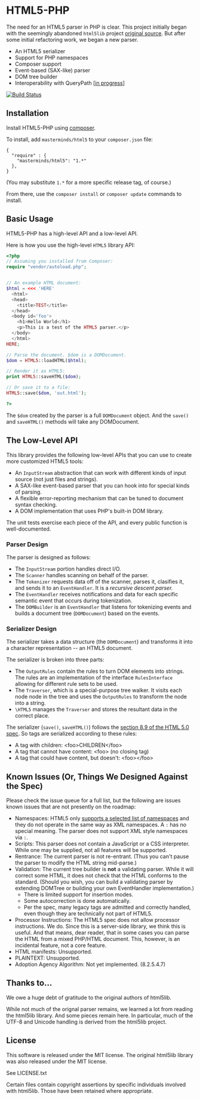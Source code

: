 # HTML5-PHP

The need for an HTML5 parser in PHP is clear. This project initially
began with the seemingly abandoned `html5lib` project [original source](https://code.google.com/p/html5lib/source/checkout).
But after some initial refactoring work, we began a new parser.

- An HTML5 serializer
- Support for PHP namespaces
- Composer support
- Event-based (SAX-like) parser
- DOM tree builder
- Interoperability with QueryPath [[in progress](https://github.com/technosophos/querypath/issues/114)]

[![Build Status](https://travis-ci.org/Masterminds/html5-php.png?branch=master)](https://travis-ci.org/Masterminds/html5-php)

## Installation

Install HTML5-PHP using [composer](http://getcomposer.org/).

To install, add `masterminds/html5` to your `composer.json` file:

```
{
  "require" : {
    "masterminds/html5": "1.*"
  },
}
```

(You may substitute `1.*` for a more specific release tag, of
course.)

From there, use the `composer install` or `composer update` commands to
install.

## Basic Usage

HTML5-PHP has a high-level API and a low-level API. 

Here is how you use the high-level `HTML5` library API:

```php
<?php
// Assuming you installed from Composer:
require "vendor/autoload.php";


// An example HTML document:
$html = <<< 'HERE'
  <html>
  <head>
    <title>TEST</title>
  </head>
  <body id='foo'>
    <h1>Hello World</h1>
    <p>This is a test of the HTML5 parser.</p>
  </body>
  </html>
HERE;

// Parse the document. $dom is a DOMDocument.
$dom = HTML5::loadHTML($html);

// Render it as HTML5:
print HTML5::saveHTML($dom);

// Or save it to a file:
HTML5::save($dom, 'out.html');

?>
```

The `$dom` created by the parser is a full `DOMDocument` object. And the
`save()` and `saveHTML()` methods will take any DOMDocument.


## The Low-Level API

This library provides the following low-level APIs that you can use to
create more customized HTML5 tools:

- An `InputStream` abstraction that can work with different kinds of
input source (not just files and strings).
- A SAX-like event-based parser that you can hook into for special kinds
of parsing.
- A flexible error-reporting mechanism that can be tuned to document
syntax checking.
- A DOM implementation that uses PHP's built-in DOM library.

The unit tests exercise each piece of the API, and every public function
is well-documented.

### Parser Design

The parser is designed as follows:

- The `InputStream` portion handles direct I/O.
- The `Scanner` handles scanning on behalf of the parser.
- The `Tokenizer` requests data off of the scanner, parses it, clasifies
it, and sends it to an `EventHandler`. It is a *recursive descent parser.*
- The `EventHandler` receives notifications and data for each specific
semantic event that occurs during tokenization.
- The `DOMBuilder` is an `EventHandler` that listens for tokenizing
events and builds a document tree (`DOMDocument`) based on the events.

### Serializer Design

The serializer takes a data structure (the `DOMDocument`) and transforms
it into a character representation -- an HTML5 document.

The serializer is broken into three parts:

- The `OutputRules` contain the rules to turn DOM elements into strings. The
rules are an implementation of the interface `RulesInterface` allowing for
different rule sets to be used. 
- The `Traverser`, which is a special-purpose tree walker. It visits
each node node in the tree and uses the `OutputRules` to transform the node
into a string.
- `\HTML5` manages the `Traverser` and stores the resultant data
in the correct place.

The serializer (`save()`, `saveHTML()`) follows the 
[section 8.9 of the HTML 5.0 spec](http://www.w3.org/TR/2012/CR-html5-20121217/syntax.html#serializing-html-fragments).
So tags are serialized according to these rules:

- A tag with children: &lt;foo&gt;CHILDREN&lt;/foo&gt;
- A tag that cannot have content: &lt;foo&gt; (no closing tag)
- A tag that could have content, but doesn't: &lt;foo&gt;&lt;/foo&gt;

## Known Issues (Or, Things We Designed Against the Spec)

Please check the issue queue for a full list, but the following are
issues known issues that are not presently on the roadmap:

- Namespaces: HTML5 only [supports a selected list of namespaces](http://www.w3.org/TR/html5/infrastructure.html#namespaces)
  and they do not operate in the same way as XML namespaces. A `:` has no special
  meaning. The parser does not support XML style namespaces via `:`.
- Scripts: This parser does not contain a JavaScript or a CSS
  interpreter. While one may be supplied, not all features will be
  supported.
- Rentrance: The current parser is not re-entrant. (Thus you can't pause
  the parser to modify the HTML string mid-parse.)
- Validation: The current tree builder is **not** a validating parser.
  While it will correct some HTML, it does not check that the HTML
  conforms to the standard. (Should you wish, you can build a validating
  parser by extending DOMTree or building your own EventHandler
  implementation.)
  * There is limited support for insertion modes.
  * Some autocorrection is done automatically.
  * Per the spec, many legacy tags are admitted and correctly handled,
    even though they are technically not part of HTML5.
- Processor Instructions: The HTML5 spec does not allow processor
  instructions. We do. Since this is a server-side library, we think
  this is useful. And that means, dear reader, that in some cases you
  can parse the HTML from a mixed PHP/HTML document. This, however, 
  is an incidental feature, not a core feature.
- HTML manifests: Unsupported.
- PLAINTEXT: Unsupported.
- Adoption Agency Algorithm: Not yet implemented. (8.2.5.4.7)

## Thanks to...

We owe a huge debt of gratitude to the original authors of html5lib.

While not much of the orignal parser remains, we learned a lot from
reading the html5lib library. And some pieces remain here. In
particular, much of the UTF-8 and Unicode handling is derived from the
html5lib project.

## License

This software is released under the MIT license. The original html5lib
library was also released under the MIT license.

See LICENSE.txt

Certain files contain copyright assertions by specific individuals
involved with html5lib. Those have been retained where appropriate.
